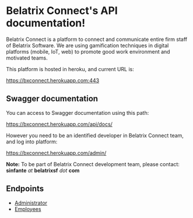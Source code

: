 Belatrix Connect's API documentation!
=====================================

Belatrix Connect is a platform to connect and communicate entire firm staff of Belatrix Software.
We are using gamification techniques in digital platforms (mobile, IoT, web) to promote good work environment and motivated teams.

This platform is hosted in heroku, and current URL is:

<https://bxconnect.herokuapp.com:443>

Swagger documentation
---------------------

You can access to Swagger documentation using this path:

<https://bxconnect.herokuapp.com/api/docs/>

However you need to be an identified developer in Belatrix Connect team, and log into platform:

<https://bxconnect.herokuapp.com/admin/>

**Note:** To be part of Belatrix Connect development team, please contact: **sinfante** *at* **belatrixsf** *dot* **com**

Endpoints
---------

* [Administrator](administrator.md)
* [Employees](employees.md)

